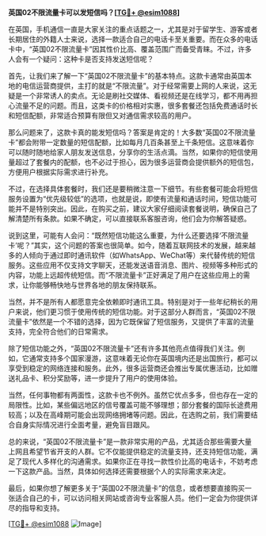 **英国02不限流量卡可以发短信吗？[[TG💪+ @esim1088](https://t.me/s/esim1088)]**

在英国，手机通信一直是大家关注的重点话题之一，尤其是对于留学生、游客或者长期居住的外籍人士来说，选择一款适合自己的电话卡至关重要。而在众多的电话卡中，“英国02不限流量卡”因其性价比高、覆盖范围广而备受青睐。不过，许多人会有一个疑问：这种卡是否支持发送短信呢？

首先，让我们来了解一下“英国02不限流量卡”的基本特点。这款卡通常由英国本地的电信运营商提供，主打的就是“不限流量”。对于经常需要上网的人来说，这无疑是一个非常诱人的卖点。无论是刷社交媒体、看视频还是在线学习，都不用再担心流量不足的问题。而且，这类卡的价格相对实惠，很多套餐还包括免费通话时长和短信配额，非常适合预算有限但又对通信需求较高的用户。

那么问题来了，这款卡真的能发短信吗？答案是肯定的！大多数“英国02不限流量卡”都会附带一定数量的短信配额，比如每月几百条甚至上千条短信。这意味着你可以随时随地给家人朋友发送信息，分享你的生活点滴。当然，如果你的短信使用量超过了套餐内的配额，也不必过于担心，因为很多运营商会提供额外的短信包，方便用户根据实际需求进行补充。

不过，在选择具体套餐时，我们还是要稍微注意一下细节。有些套餐可能会将短信服务设置为“优先级较低”的选项，也就是说，即使有流量和通话时间，短信功能可能并不是特别突出。因此，在购买之前，建议大家仔细阅读套餐说明，确保自己了解清楚所有条款。如果不确定，可以直接联系客服咨询，他们会为你解答疑惑。

说到这里，可能有人会问：“既然短信功能这么重要，为什么还要选择‘不限流量卡’呢？”其实，这个问题的答案也很简单。如今，随着互联网技术的发展，越来越多的人倾向于通过即时通讯软件（如WhatsApp、WeChat等）来代替传统的短信服务。这些应用不仅支持文字聊天，还能发送语音消息、图片、视频等多种形式的内容，功能上远超传统短信。而“不限流量卡”正好满足了用户在这些应用上的需求，让你能够畅快地与世界各地的朋友保持联系。

当然，并不是所有人都愿意完全依赖即时通讯工具。特别是对于一些年纪稍长的用户来说，他们更习惯于使用传统的短信功能。对于这部分人群而言，“英国02不限流量卡”依然是一个不错的选择，因为它既保留了短信服务，又提供了丰富的流量支持，完全符合他们的日常需求。

除了短信功能之外，“英国02不限流量卡”还有许多其他亮点值得我们关注。例如，它通常支持多个国家漫游，这意味着无论你在英国境内还是出国旅行，都可以享受到稳定的网络连接和服务。此外，很多运营商还会推出专属优惠活动，比如赠送礼品卡、积分奖励等，进一步提升了用户的使用体验。

当然，任何事物都有两面性，这款卡也不例外。虽然它优点多多，但也存在一定的局限性。比如，某些偏远地区的信号覆盖可能不够理想；部分套餐的国际长途费用较高；以及在高峰期可能会出现网络拥堵等问题。因此，在选购之前，我们需要结合自身实际情况进行全面考量，避免盲目跟风。

总的来说，“英国02不限流量卡”是一款非常实用的产品，尤其适合那些需要大量上网且希望节省开支的人群。它不仅能提供稳定的流量支持，还支持短信功能，满足了现代人多样化的沟通需求。如果你正在寻找一款性价比高的电话卡，不妨考虑一下这款产品。当然，具体如何选择还需要根据个人的实际需求来决定。

最后，如果你想了解更多关于“英国02不限流量卡”的信息，或者想要直接购买一张适合自己的卡，可以访问相关网站或咨询专业客服人员。他们一定会为你提供详尽的指导和支持。

[[TG💪+ @esim1088](https://t.me/s/esim1088) ![Image](https://i.postimg.cc/4NQfJmqS/Snipaste-2025-05-13-00-14-12.png)]